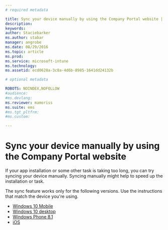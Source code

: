 ```yaml
---
# required metadata

title: Sync your device manually by using the Company Portal website | Microsoft Intune
description:
keywords:
author: Staciebarkerms.author: stabar
manager: angrobe
ms.date: 08/29/2016
ms.topic: article
ms.prod:
ms.service: microsoft-intune
ms.technology:
ms.assetid: ecd0628a-3c8a-4d6b-8985-1641dd24132b

# optional metadata

ROBOTS: NOINDEX,NOFOLLOW
#audience:
#ms.devlang:
ms.reviewer: mamoriss
ms.suite: ems
#ms.tgt_pltfrm:
#ms.custom:

---
```



# Sync your device manually by using the Company Portal website

If your app installation or some other task is taking too long, you can try syncing your device manually. Syncing manually might help to speed up the installation or task.

The sync feature works only for the following versions. Use the instructions that match the device you're using.

* [Windows 10 Mobile](sync-your-device-manually-windows.md#windows-10-mobile)
* [Windows 10 desktop](sync-your-device-manually-windows.md#windows-10-desktop)
* [Windows Phone 8.1](sync-your-device-manually-windows.md#windows-phone-8-1)
* [iOS](sync-your-device-manually-ios.md)
